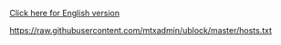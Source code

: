 [Click here for English version](hosts_file_en.md)


https://raw.githubusercontent.com/mtxadmin/ublock/master/hosts.txt
